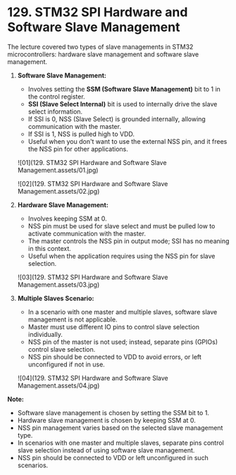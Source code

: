 # 129. STM32 SPI Hardware and Software Slave Management



The lecture covered two types of slave managements in STM32 microcontrollers: hardware slave management and software slave management.

1. **Software Slave Management:**

   - Involves setting the **SSM (Software Slave Management)** bit to 1 in the control register.
   - **SSI (Slave Select Internal)** bit is used to internally drive the slave select information.
   - If SSI is 0, NSS (Slave Select) is grounded internally, allowing communication with the master.
   - If SSI is 1, NSS is pulled high to VDD.
   - Useful when you don't want to use the external NSS pin, and it frees the NSS pin for other applications.

   ![01](129. STM32 SPI Hardware and Software Slave Management.assets/01.jpg)

   ![02](129. STM32 SPI Hardware and Software Slave Management.assets/02.jpg)

2. **Hardware Slave Management:**

   - Involves keeping SSM at 0.
   - NSS pin must be used for slave select and must be pulled low to activate communication with the master.
   - The master controls the NSS pin in output mode; SSI has no meaning in this context.
   - Useful when the application requires using the NSS pin for slave selection.

   ![03](129. STM32 SPI Hardware and Software Slave Management.assets/03.jpg)

3. **Multiple Slaves Scenario:**

   - In a scenario with one master and multiple slaves, software slave management is not applicable.
   - Master must use different IO pins to control slave selection individually.
   - NSS pin of the master is not used; instead, separate pins (GPIOs) control slave selection.
   - NSS pin should be connected to VDD to avoid errors, or left unconfigured if not in use.

   ![04](129. STM32 SPI Hardware and Software Slave Management.assets/04.jpg)

**Note:**

- Software slave management is chosen by setting the SSM bit to 1.
- Hardware slave management is chosen by keeping SSM at 0.
- NSS pin management varies based on the selected slave management type.
- In scenarios with one master and multiple slaves, separate pins control slave selection instead of using software slave management.
- NSS pin should be connected to VDD or left unconfigured in such scenarios.